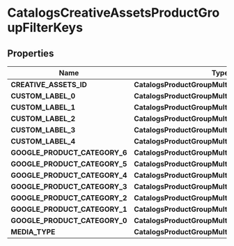 

# CatalogsCreativeAssetsProductGroupFilterKeys


## Properties

| Name | Type | Description | Notes |
|------------ | ------------- | ------------- | -------------|
|**CREATIVE_ASSETS_ID** | **CatalogsProductGroupMultipleStringCriteria** |  |  |
|**CUSTOM_LABEL_0** | **CatalogsProductGroupMultipleStringCriteria** |  |  |
|**CUSTOM_LABEL_1** | **CatalogsProductGroupMultipleStringCriteria** |  |  |
|**CUSTOM_LABEL_2** | **CatalogsProductGroupMultipleStringCriteria** |  |  |
|**CUSTOM_LABEL_3** | **CatalogsProductGroupMultipleStringCriteria** |  |  |
|**CUSTOM_LABEL_4** | **CatalogsProductGroupMultipleStringCriteria** |  |  |
|**GOOGLE_PRODUCT_CATEGORY_6** | **CatalogsProductGroupMultipleStringListCriteria** |  |  |
|**GOOGLE_PRODUCT_CATEGORY_5** | **CatalogsProductGroupMultipleStringListCriteria** |  |  |
|**GOOGLE_PRODUCT_CATEGORY_4** | **CatalogsProductGroupMultipleStringListCriteria** |  |  |
|**GOOGLE_PRODUCT_CATEGORY_3** | **CatalogsProductGroupMultipleStringListCriteria** |  |  |
|**GOOGLE_PRODUCT_CATEGORY_2** | **CatalogsProductGroupMultipleStringListCriteria** |  |  |
|**GOOGLE_PRODUCT_CATEGORY_1** | **CatalogsProductGroupMultipleStringListCriteria** |  |  |
|**GOOGLE_PRODUCT_CATEGORY_0** | **CatalogsProductGroupMultipleStringListCriteria** |  |  |
|**MEDIA_TYPE** | **CatalogsProductGroupMultipleMediaTypesCriteria** |  |  |




